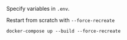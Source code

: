 Specify variables in `.env`.

Restart from scratch with `--force-recreate`
```shell
docker-compose up --build --force-recreate
```
